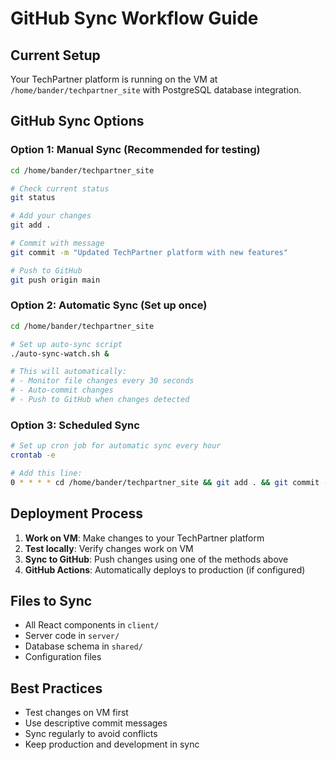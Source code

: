 # GitHub Sync Workflow Guide

## Current Setup
Your TechPartner platform is running on the VM at `/home/bander/techpartner_site` with PostgreSQL database integration.

## GitHub Sync Options

### Option 1: Manual Sync (Recommended for testing)
```bash
cd /home/bander/techpartner_site

# Check current status
git status

# Add your changes
git add .

# Commit with message
git commit -m "Updated TechPartner platform with new features"

# Push to GitHub
git push origin main
```

### Option 2: Automatic Sync (Set up once)
```bash
cd /home/bander/techpartner_site

# Set up auto-sync script
./auto-sync-watch.sh &

# This will automatically:
# - Monitor file changes every 30 seconds
# - Auto-commit changes
# - Push to GitHub when changes detected
```

### Option 3: Scheduled Sync
```bash
# Set up cron job for automatic sync every hour
crontab -e

# Add this line:
0 * * * * cd /home/bander/techpartner_site && git add . && git commit -m "Auto-sync $(date)" && git push origin main
```

## Deployment Process
1. **Work on VM**: Make changes to your TechPartner platform
2. **Test locally**: Verify changes work on VM
3. **Sync to GitHub**: Push changes using one of the methods above
4. **GitHub Actions**: Automatically deploys to production (if configured)

## Files to Sync
- All React components in `client/`
- Server code in `server/`
- Database schema in `shared/`
- Configuration files

## Best Practices
- Test changes on VM first
- Use descriptive commit messages
- Sync regularly to avoid conflicts
- Keep production and development in sync
